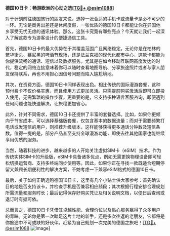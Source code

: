 **德国10日卡：畅游欧洲的心动之选[[TG💪+ @esim1088](https://t.me/s/esim1088)]**

对于计划前往德国旅行的朋友来说，选择一张合适的手机卡或流量卡是必不可少的一环。无论是商务出差还是休闲度假，一张优质的德国10日卡都能让你在异国他乡享受无忧无虑的通讯体验。那么，这张卡究竟有哪些亮点？今天就让我们一起深入了解这款专为游客设计的便捷通信工具。

首先，德国10日卡的最大优势在于其覆盖范围广且网络稳定。无论你是在柏林的繁华街头、慕尼黑的啤酒节现场，还是法兰克福的现代化都市中心，这款卡都能为你提供流畅的通话、短信以及数据服务。尤其是在如今移动互联网高度发达的时代，稳定的网络连接意味着你可以随时查看地图导航、分享旅途照片或者与家人朋友保持联系，再也不用担心因信号问题而陷入尴尬境地。

其次，在资费方面，德国10日卡同样表现出色。相比传统的国际漫游套餐，这种预付费卡不仅价格实惠，而且使用方式更加灵活。只需提前购买激活后即可立即投入使用，无需繁琐的操作步骤。更重要的是，它支持多种语言客服咨询，即便遇到任何问题也能快速解决，让旅程更加省心。

此外，针对不同需求，德国10日卡还提供了丰富的套餐选择。比如，如果你更倾向于节省成本，可以选择基础版套餐，仅包含基本的数据流量；而对于需要频繁打电话或发短信的用户，则推荐升级版本，这样能够获得更多通话分钟数及短信条数。值得一提的是，部分产品甚至支持全球漫游功能，即使去往其他国家也能继续享用优质的服务。

当然，随着科技的进步，越来越多的人开始关注虚拟SIM卡（eSIM）技术。作为传统实体SIM卡的升级版，eSIM卡具备诸多优点，例如无需更换物理设备即可轻松切换运营商、支持多终端同步使用等。因此，如果你正在寻找一款既适合短期停留又兼顾长期便利性的解决方案，不妨考虑一下兼容eSIM格式的德国10日卡。

最后，关于如何正确选购德国10日卡，这里有几个小贴士供大家参考：首先确认目的地是否支持该卡，并检查手机是否兼容相应频段；其次根据行程安排合理规划所需流量和服务时长；最后记得保存好购买凭证及相关说明文档，以便日后查询或退订时有据可依。

总而言之，德国10日卡凭借其卓越性能、合理价位以及贴心服务赢得了众多用户的青睐。无论你是第一次踏足这片土地的新手，还是多次往返的老朋友，它都将是你旅途中不可或缺的好伙伴。赶紧为自己规划一次完美的德国之旅吧！[[TG💪+ @esim1088](https://t.me/s/esim1088) ![Image](https://i.postimg.cc/4NQfJmqS/Snipaste-2025-05-13-00-14-12.png)]